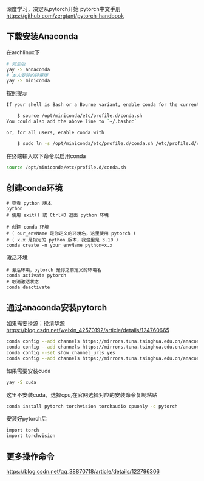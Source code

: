 深度学习，决定从pytorch开始
pytorch中文手册
https://github.com/zergtant/pytorch-handbook
## 下载安装Anaconda
在archlinux下
```bash
# 完全版
yay -S annaconda
# 本人安装的轻量版
yay -S miniconda
```
按照提示
```bash
If your shell is Bash or a Bourne variant, enable conda for the current user with

    $ source /opt/miniconda/etc/profile.d/conda.sh
You could also add the above line to `~/.bashrc`

or, for all users, enable conda with

    $ sudo ln -s /opt/miniconda/etc/profile.d/conda.sh /etc/profile.d/conda.sh
```
在终端输入以下命令以启用conda
```bash
source /opt/miniconda/etc/profile.d/conda.sh
```
## 创建conda环境
```
# 查看 python 版本
python
# 使用 exit() 或 Ctrl+D 退出 python 环境

# 创建 conda 环境
# ( our_envName 是你定义的环境名，这里使用 pytorch )
# ( x.x 是指定的 python 版本，我这里是 3.10 )
conda create -n your_envName python=x.x
```
激活环境
```
# 激活环境，pytorch 是你之前定义的环境名
conda activate pytorch
# 取消激活状态
conda deactivate
```
## 通过anaconda安装pytorch
如果需要换源：换清华源
https://blog.csdn.net/weixin_42570192/article/details/124760665
```bash
conda config --add channels https://mirrors.tuna.tsinghua.edu.cn/anaconda/pkgs/free/
conda config --add channels https://mirrors.tuna.tsinghua.edu.cn/anaconda/pkgs/main/
conda config --set show_channel_urls yes
conda config --add channels https://mirrors.tuna.tsinghua.edu.cn/anaconda/cloud/pytorch/
```
如果需要安装cuda
```bash
yay -S cuda
```
这里不安装cuda，选择cpu,在官网选择对应的安装命令复制粘贴
```bash
conda install pytorch torchvision torchaudio cpuonly -c pytorch 
```
安装好pytorch后
```bash
import torch
import torchvision
```
## 更多操作命令
https://blog.csdn.net/qq_38870718/article/details/122796306

